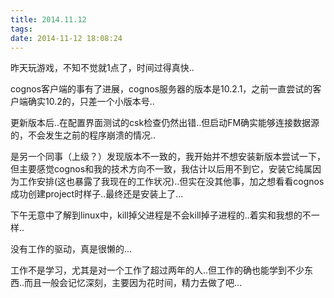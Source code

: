 ```yaml
---
title: 2014.11.12
tags:
date: 2014-11-12 18:08:24
---
```


昨天玩游戏，不知不觉就1点了，时间过得真快..

cognos客户端的事有了进展，cognos服务器的版本是10.2.1，之前一直尝试的客户端确实10.2的，只差一个小版本号..

更新版本后..在配置界面测试的csk检查仍然出错..但启动FM确实能够连接数据源的，不会发生之前的程序崩溃的情况..

是另一个同事（上级？）发现版本不一致的，我开始并不想安装新版本尝试一下，但主要感觉cognos和我的技术方向不一致，我估计以后用不到它，安装它纯属因为工作安排(这也暴露了我现在的工作状况)..但实在没其他事，加之想看看cognos成功创建project时样子..最终还是安装上了...

下午无意中了解到linux中，kill掉父进程是不会kill掉子进程的..着实和我想的不一样..

没有工作的驱动，真是很懒的...

工作不是学习，尤其是对一个工作了超过两年的人..但工作的确也能学到不少东西..而且一般会记忆深刻，主要因为花时间，精力去做了吧...